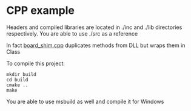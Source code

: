 # CPP example
Headers and compiled libraries are located in ./inc and ./lib directories respectively.
You are able to use ./src as a reference

In fact [board_shim.cpp](https://github.com/Andrey1994/brainflow/blob/master/cpp-package/src/board_shim.cpp) duplicates methods from DLL but wraps them in Class

To compile this project:
```
mkdir build
cd build
cmake ..
make
```
You are able to use msbuild as well and compile it for Windows
